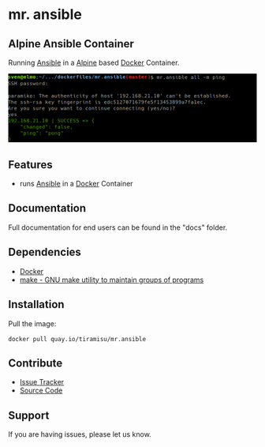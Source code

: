 # mr. ansible
## Alpine Ansible Container

Running [Ansible](https://www.ansible.com/) in a [Alpine](http://www.alpinelinux.org/) based [Docker](https://www.docker.com/) Container.


![mr.ansible](docs/_static/ansiblefunc.png "Shows example or mr.ansible in action")



## Features
- runs [Ansible](https://www.ansible.com/) in a [Docker](https://www.docker.com/) Container


## Documentation

Full documentation for end users can be found in the "docs" folder.

## Dependencies

- [Docker](https://docker.com "Homepage of docker")
- [make - GNU make utility to maintain groups of programs](http://linux.about.com/library/cmd/blcmdl1_make.htm)

## Installation

Pull the image:

    docker pull quay.io/tiramisu/mr.ansible

## Contribute

- [Issue Tracker](github.com/tiramisusolutions/mr.ansible/issues)
- [Source Code](github.com/tiramisusolutions/mr.ansible)

## Support

If you are having issues, please let us know.



